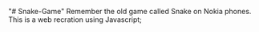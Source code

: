 "# Snake-Game" 
Remember the old game called Snake on Nokia phones. This is a web recration using Javascript;
